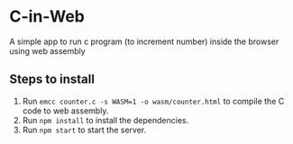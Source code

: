 # C-in-Web

A simple app to run c program (to increment number) inside the browser using web assembly 

## Steps to install

1. Run `emcc counter.c -s WASM=1 -o wasm/counter.html` to compile the C code to web assembly.
2. Run `npm install` to install the dependencies.
2. Run `npm start` to start the server.